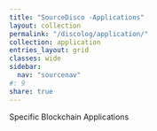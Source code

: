 ```yaml
---
title: "SourceDisco -Applications"
layout: collection
permalink: "/discolog/application/"
collection: application
entries_layout: grid
classes: wide
sidebar:
  nav: "sourcenav" 
#: 9
share: true
---
```


Specific Blockchain Applications